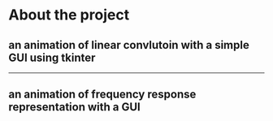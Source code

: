 # About the project

## **an animation of linear convlutoin with a simple GUI using tkinter**
------------
## **an animation of frequency response representation with a GUI**
